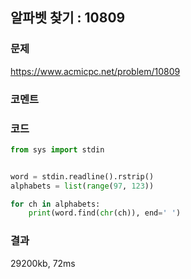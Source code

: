## 알파벳 찾기 : 10809
### 문제
https://www.acmicpc.net/problem/10809
### 코멘트
### 코드
```python
from sys import stdin


word = stdin.readline().rstrip()
alphabets = list(range(97, 123))

for ch in alphabets:
    print(word.find(chr(ch)), end=' ')

```
### 결과
29200kb, 72ms
